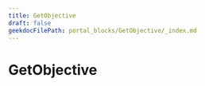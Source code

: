 ```yaml
---
title: GetObjective
draft: false
geekdocFilePath: portal_blocks/GetObjective/_index.md
---
```

# GetObjective